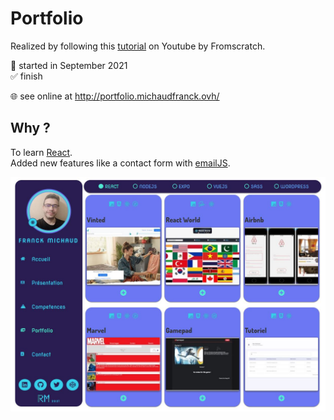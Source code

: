 # Portfolio

Realized by following this [tutorial](https://www.youtube.com/watch?v=pS0v5eY7W9k&list=PLEiMYEzpB4QuzEG3vVsmD87nXyn7ohHpb&index=3) on Youtube by Fromscratch.

📅 started in September 2021  
✅ finish

🌐 see online at http://portfolio.michaudfranck.ovh/

## Why ?

To learn [React](https://fr.reactjs.org/).  
Added new features like a contact form with [emailJS](https://www.emailjs.com/docs/examples/reactjs/).

<img src="https://github.com/frmi2018/portfolio/blob/main/public/portfolio.jpg" width="960" height=auto>
